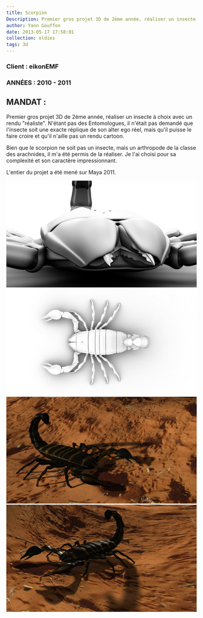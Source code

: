 ```yaml
---
title: Scorpion
Description: Premier gros projet 3D de 2ème année, réaliser un insecte à choix avec un rendu "réaliste".
author: Yann Gouffon
date: 2013-05-17 17:58:01
collection: oldies
tags: 3d
---
```


### Client : eikonEMF
### ANNÉES : 2010 - 2011

## MANDAT :

Premier gros projet 3D de 2ème année, réaliser un insecte à choix avec un rendu "réaliste". N'étant pas des Entomologues, il n'était pas demandé que l'insecte soit une exacte réplique de son alter ego réel, mais qu'il puisse le faire croire et qu'il n'aille pas un rendu cartoon.

Bien que le scorpion ne soit pas un insecte, mais un arthropode de la classe des arachnides, il m'a été permis de la réaliser. Je l'ai choisi pour sa complexité et son caractère impressionnant.

L'entier du projet a été mené sur Maya 2011. 

![Arya](/img/images/scorpionocc01.jpg.jpg)
![Arya](/img/images/scorpionocc02.jpg.jpg)
![Arya](/img/images/scorpioncolor01.jpg.jpg)
![Arya](/img/images/scorpioncolor02.jpg.jpg)
